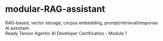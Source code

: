 # modular-RAG-assistant
RAG-based, vector storage, corpus embedding, prompt/retrieval/response AI assistant.
<br>Ready Tensor Agentic AI Developer Certification - Module 1

